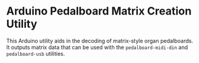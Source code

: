 # Arduino Pedalboard Matrix Creation Utility

This Arduino utility aids in the decoding of matrix-style organ pedalboards.
It outputs matrix data that can be used with the `pedalboard-midi-din` and
`pedalboard-usb` utilities.


